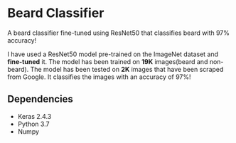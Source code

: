 # Beard Classifier
A beard classifier fine-tuned using ResNet50 that classifies beard with 97% accuracy!

I have used a ResNet50 model pre-trained on the ImageNet dataset and **fine-tuned** it. The model has been trained on **19K** images(beard and non-beard). The model has been tested on **2K** images that have been scraped from Google. It classifies the images with an accuracy of 97%!

## Dependencies
- Keras 2.4.3
- Python 3.7
- Numpy
